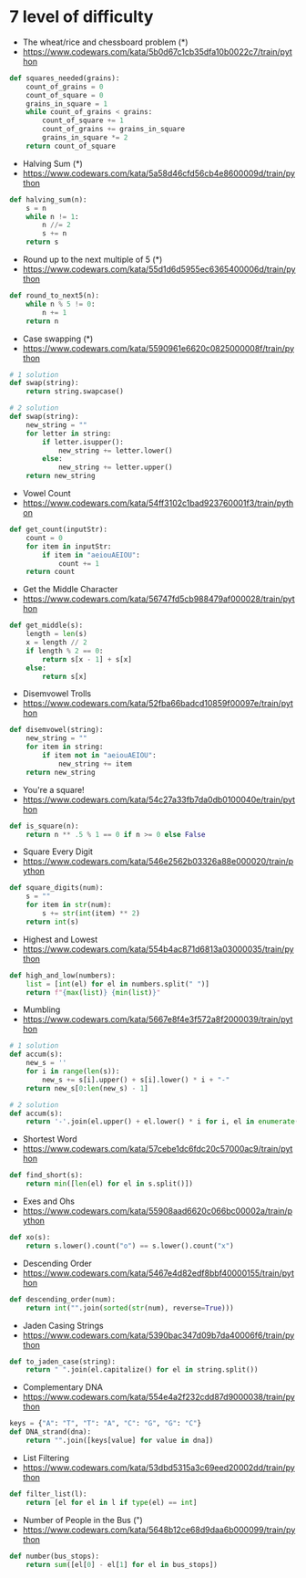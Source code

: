 # 7 level of difficulty


* The wheat/rice and chessboard problem (*)
* https://www.codewars.com/kata/5b0d67c1cb35dfa10b0022c7/train/python

```python
def squares_needed(grains):
    count_of_grains = 0
    count_of_square = 0
    grains_in_square = 1
    while count_of_grains < grains:
        count_of_square += 1
        count_of_grains += grains_in_square
        grains_in_square *= 2
    return count_of_square
```


* Halving Sum (*)
* https://www.codewars.com/kata/5a58d46cfd56cb4e8600009d/train/python

```python
def halving_sum(n):
    s = n
    while n != 1:
        n //= 2
        s += n
    return s
```


* Round up to the next multiple of 5 (*)
* https://www.codewars.com/kata/55d1d6d5955ec6365400006d/train/python

```python
def round_to_next5(n):
    while n % 5 != 0:
        n += 1
    return n
```


* Case swapping (*)
* https://www.codewars.com/kata/5590961e6620c0825000008f/train/python

```python
# 1 solution
def swap(string):
    return string.swapcase()

# 2 solution
def swap(string):
    new_string = ""
    for letter in string:
        if letter.isupper():
            new_string += letter.lower()
        else:
            new_string += letter.upper()
    return new_string
```


* Vowel Count
* https://www.codewars.com/kata/54ff3102c1bad923760001f3/train/python

```python
def get_count(inputStr):
    count = 0
    for item in inputStr:
        if item in "aeiouAEIOU":
            count += 1
    return count
```


* Get the Middle Character
* https://www.codewars.com/kata/56747fd5cb988479af000028/train/python

```python
def get_middle(s):
    length = len(s)
    x = length // 2
    if length % 2 == 0:
        return s[x - 1] + s[x]
    else:
        return s[x]
```


* Disemvowel Trolls
* https://www.codewars.com/kata/52fba66badcd10859f00097e/train/python

```python
def disemvowel(string):
    new_string = ""
    for item in string:
        if item not in "aeiouAEIOU":
            new_string += item
    return new_string
```


* You're a square!
* https://www.codewars.com/kata/54c27a33fb7da0db0100040e/train/python

```python
def is_square(n):
    return n ** .5 % 1 == 0 if n >= 0 else False
```


* Square Every Digit
* https://www.codewars.com/kata/546e2562b03326a88e000020/train/python

```python
def square_digits(num):
    s = ""
    for item in str(num):
        s += str(int(item) ** 2)
    return int(s)
```


* Highest and Lowest
* https://www.codewars.com/kata/554b4ac871d6813a03000035/train/python

```python
def high_and_low(numbers):
    list = [int(el) for el in numbers.split(" ")]
    return f"{max(list)} {min(list)}"
```


* Mumbling
* https://www.codewars.com/kata/5667e8f4e3f572a8f2000039/train/python

```python
# 1 solution
def accum(s):
    new_s = ''
    for i in range(len(s)):
        new_s += s[i].upper() + s[i].lower() * i + "-"
    return new_s[0:len(new_s) - 1]

# 2 solution
def accum(s):
    return '-'.join(el.upper() + el.lower() * i for i, el in enumerate(s))
```


* Shortest Word
* https://www.codewars.com/kata/57cebe1dc6fdc20c57000ac9/train/python

```python
def find_short(s):
    return min([len(el) for el in s.split()])
```


* Exes and Ohs
* https://www.codewars.com/kata/55908aad6620c066bc00002a/train/python

```python
def xo(s):
    return s.lower().count("o") == s.lower().count("x")
```


* Descending Order
* https://www.codewars.com/kata/5467e4d82edf8bbf40000155/train/python

```python
def descending_order(num):
    return int("".join(sorted(str(num), reverse=True)))
```


* Jaden Casing Strings
* https://www.codewars.com/kata/5390bac347d09b7da40006f6/train/python

```python
def to_jaden_case(string):
    return " ".join(el.capitalize() for el in string.split())
```


* Complementary DNA
* https://www.codewars.com/kata/554e4a2f232cdd87d9000038/train/python

```python
keys = {"A": "T", "T": "A", "C": "G", "G": "C"}
def DNA_strand(dna):
    return "".join([keys[value] for value in dna])
```


* List Filtering
* https://www.codewars.com/kata/53dbd5315a3c69eed20002dd/train/python

```python
def filter_list(l):
    return [el for el in l if type(el) == int]
```


* Number of People in the Bus (")
* https://www.codewars.com/kata/5648b12ce68d9daa6b000099/train/python

```python
def number(bus_stops):
    return sum([el[0] - el[1] for el in bus_stops])
```
